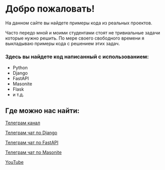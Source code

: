 # Добро пожаловать!
На данном сайте вы найдете примеры кода из реальных проектов.

Часто передо мной и моими студентами стоят не тривиальные задачи которые нужно решить. 
По мере своего свободного времени я выкладываю примеры кода с решением этих задач.

### Здесь вы найдете код написанный с использованием:

- Python
- Django
- FastAPI
- Masonite
- Flask
- и т.д.

## Где можно нас найти:

[Телеграм канал](https://t.me/django_school)

[Телеграм чат по Django](https://t.me/trueDjangoChannel)

[Телеграм чат по FastAPI](https://t.me/fastapiru)

[Телеграм чат по Masonite](https://t.me/masonite_channel)

[YouTube](https://www.youtube.com/@DjangoSchool)



